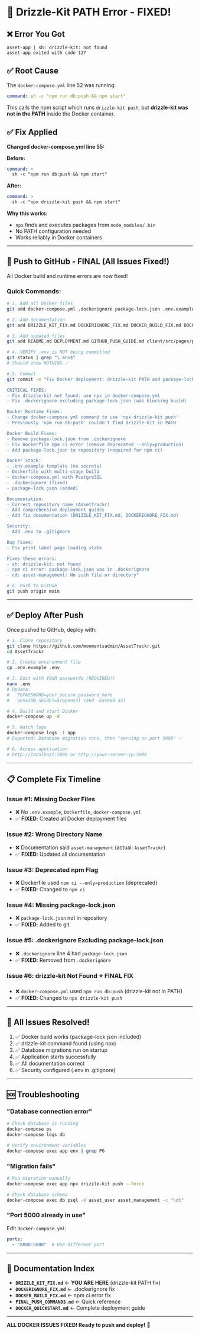 # 🔧 Drizzle-Kit PATH Error - FIXED!

## ❌ Error You Got

```
asset-app | sh: drizzle-kit: not found
asset-app exited with code 127
```

## ✅ Root Cause

The `docker-compose.yml` line 52 was running:
```yaml
command: sh -c "npm run db:push && npm start"
```

This calls the npm script which runs `drizzle-kit push`, but **drizzle-kit was not in the PATH** inside the Docker container.

## ✅ Fix Applied

**Changed docker-compose.yml line 55:**

**Before:**
```yaml
command: >
  sh -c "npm run db:push && npm start"
```

**After:**
```yaml
command: >
  sh -c "npx drizzle-kit push && npm start"
```

**Why this works:**
- `npx` finds and executes packages from `node_modules/.bin`
- No PATH configuration needed
- Works reliably in Docker containers

---

## 🚀 Push to GitHub - FINAL (All Issues Fixed!)

All Docker build and runtime errors are now fixed!

### Quick Commands:

```bash
# 1. Add all Docker files
git add docker-compose.yml .dockerignore package-lock.json .env.example Dockerfile .gitignore

# 2. Add documentation
git add DRIZZLE_KIT_FIX.md DOCKERIGNORE_FIX.md DOCKER_BUILD_FIX.md DOCKER_QUICKSTART.md DEPLOYMENT_FIX.md GIT_PUSH_INSTRUCTIONS.md FINAL_PUSH_COMMANDS.md

# 3. Add updated files
git add README.md DEPLOYMENT.md GITHUB_PUSH_GUIDE.md client/src/pages/print-label-page.tsx

# 4. VERIFY .env is NOT being committed
git status | grep "\.env$"
# Should show NOTHING ✅

# 5. Commit
git commit -m "Fix Docker deployment: drizzle-kit PATH and package-lock.json issues

CRITICAL FIXES:
- Fix drizzle-kit not found: use npx in docker-compose.yml
- Fix .dockerignore excluding package-lock.json (was blocking build)

Docker Runtime Fixes:
- Change docker-compose.yml command to use 'npx drizzle-kit push'
- Previously 'npm run db:push' couldn't find drizzle-kit in PATH

Docker Build Fixes:
- Remove package-lock.json from .dockerignore
- Fix Dockerfile npm ci error (remove deprecated --only=production)
- Add package-lock.json to repository (required for npm ci)

Docker Stack:
- .env.example template (no secrets)
- Dockerfile with multi-stage build
- docker-compose.yml with PostgreSQL
- .dockerignore (fixed)
- package-lock.json (added)

Documentation:
- Correct repository name (AssetTrackr)
- Add comprehensive deployment guides
- Add fix documentation (DRIZZLE_KIT_FIX.md, DOCKERIGNORE_FIX.md)

Security:
- Add .env to .gitignore

Bug Fixes:
- Fix print label page loading state

Fixes these errors:
- sh: drizzle-kit: not found
- npm ci error: package-lock.json was in .dockerignore
- cd: asset-management: No such file or directory"

# 6. Push to GitHub
git push origin main
```

---

## ✅ Deploy After Push

Once pushed to GitHub, deploy with:

```bash
# 1. Clone repository
git clone https://github.com/moomentsadmin/AssetTrackr.git
cd AssetTrackr

# 2. Create environment file
cp .env.example .env

# 3. Edit with YOUR passwords (REQUIRED!)
nano .env
# Update:
#   PGPASSWORD=your_secure_password_here
#   SESSION_SECRET=$(openssl rand -base64 32)

# 4. Build and start Docker
docker-compose up -d

# 5. Watch logs
docker-compose logs -f app
# Expected: Database migration runs, then "serving on port 5000" ✅

# 6. Access application
# http://localhost:5000 or http://your-server-ip:5000
```

---

## 📋 Complete Fix Timeline

### Issue #1: Missing Docker Files
- ❌ No `.env.example`, `Dockerfile`, `docker-compose.yml`
- ✅ **FIXED**: Created all Docker deployment files

### Issue #2: Wrong Directory Name
- ❌ Documentation said `asset-management` (actual: `AssetTrackr`)
- ✅ **FIXED**: Updated all documentation

### Issue #3: Deprecated npm Flag  
- ❌ Dockerfile used `npm ci --only=production` (deprecated)
- ✅ **FIXED**: Changed to `npm ci`

### Issue #4: Missing package-lock.json
- ❌ `package-lock.json` not in repository
- ✅ **FIXED**: Added to git

### Issue #5: .dockerignore Excluding package-lock.json
- ❌ `.dockerignore` line 4 had `package-lock.json`
- ✅ **FIXED**: Removed from `.dockerignore`

### Issue #6: drizzle-kit Not Found ⭐ **FINAL FIX**
- ❌ `docker-compose.yml` used `npm run db:push` (drizzle-kit not in PATH)
- ✅ **FIXED**: Changed to `npx drizzle-kit push`

---

## 🎉 All Issues Resolved!

1. ✅ Docker build works (package-lock.json included)
2. ✅ drizzle-kit command found (using npx)
3. ✅ Database migrations run on startup
4. ✅ Application starts successfully
5. ✅ All documentation correct
6. ✅ Security configured (.env in .gitignore)

---

## 🆘 Troubleshooting

### "Database connection error"
```bash
# Check database is running
docker-compose ps
docker-compose logs db

# Verify environment variables
docker-compose exec app env | grep PG
```

### "Migration fails"
```bash
# Run migration manually
docker-compose exec app npx drizzle-kit push --force

# Check database schema
docker-compose exec db psql -U asset_user asset_management -c "\dt"
```

### "Port 5000 already in use"
Edit `docker-compose.yml`:
```yaml
ports:
  - "8080:5000"  # Use different port
```

---

## 📖 Documentation Index

- **`DRIZZLE_KIT_FIX.md`** ← **YOU ARE HERE** (drizzle-kit PATH fix)
- **`DOCKERIGNORE_FIX.md`** ← .dockerignore fix
- **`DOCKER_BUILD_FIX.md`** ← npm ci error fix
- **`FINAL_PUSH_COMMANDS.md`** ← Quick reference
- **`DOCKER_QUICKSTART.md`** ← Complete deployment guide

---

**ALL DOCKER ISSUES FIXED! Ready to push and deploy!** 🚀
